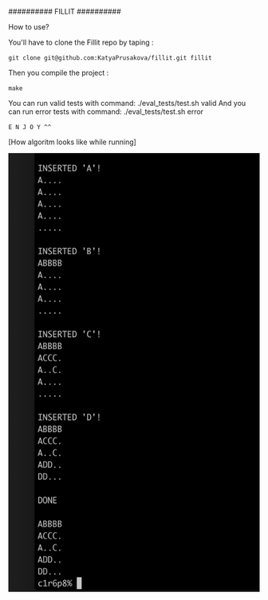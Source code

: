 ########## FILLIT ##########


How to use?

You'll have to clone the Fillit repo by taping :

    git clone git@github.com:KatyaPrusakova/fillit.git fillit
    
Then you compile the project :

    make

You can run valid tests with command: ./eval_tests/test.sh valid
And you can run error tests with command: ./eval_tests/test.sh error

    E N J O Y ^^
    
[How algoritm looks like while running]

![Example](/img/shot.png)
